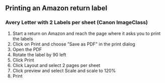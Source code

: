 ## Printing an Amazon return label

### Avery Letter with 2 Labels per sheet (Canon ImageClass)
1. Start a return on Amazon and reach the page where it asks you to print the labels
2. Click on Print and choose "Save as PDF" in the print dialog
3. Open the PDF
4. Rotate the label by 90 left
5. Click Print
6. Click Layout and select 2 pages per sheet
7. Click preview and select Scale and scale to 120%
8. Print
